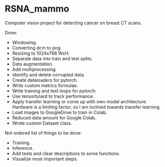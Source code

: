 # RSNA_mammo
Computer vision project for detecting cancer on breast CT scans.

Done:
  - Windowing.
  - Converting dcm to png.
  - Resizing to 1024x768 WxH.
  - Separate data into train and test splits.
  - Data augmentation.
  - Add multiprocessing.
  - Identify and delete corrupted data.
  - Create dataloaders for pytorch.
  - Write custom metrics formulae.
  - Write training and test loops for pytorch.
  - Use tensorboard to track performance.
  - Apply transfer learning or come up with own model architecture. Hardware is a limiting factor, so I am inclined towards transfer learning.
  - Load images to GoogleDrive to train in Colab.
  - Reduced data amount for Google Colab.
  - Wrote custom Dataset class.
    
Not ordered list of things to be done:
  - Training.
  - Inference.
  - Add tests and clear descriptions to some functions.
  - Visualize most important steps.
